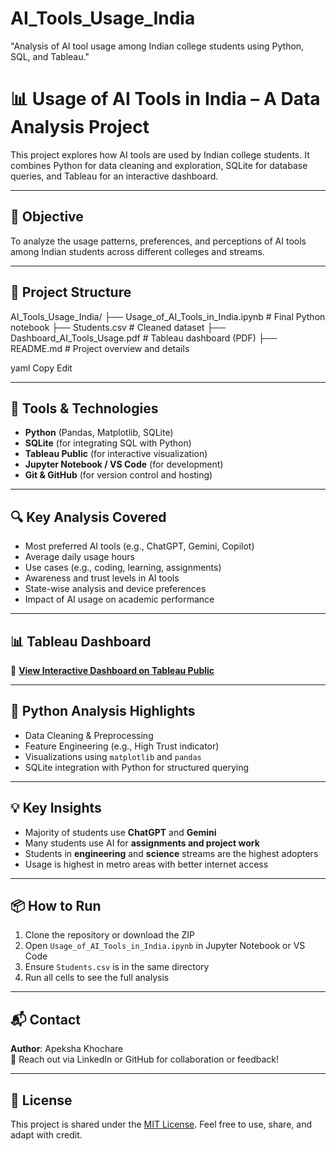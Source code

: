 # AI_Tools_Usage_India
"Analysis of AI tool usage among Indian college students using Python, SQL, and Tableau."
# 📊 Usage of AI Tools in India – A Data Analysis Project

This project explores how AI tools are used by Indian college students. It combines Python for data cleaning and exploration, SQLite for database queries, and Tableau for an interactive dashboard.

---

## 🧠 Objective

To analyze the usage patterns, preferences, and perceptions of AI tools among Indian students across different colleges and streams.

---

## 📁 Project Structure

AI_Tools_Usage_India/
├── Usage_of_AI_Tools_in_India.ipynb # Final Python notebook
├── Students.csv # Cleaned dataset
├── Dashboard_AI_Tools_Usage.pdf # Tableau dashboard (PDF)
├── README.md # Project overview and details

yaml
Copy
Edit

---

## 🧰 Tools & Technologies

- **Python** (Pandas, Matplotlib, SQLite)
- **SQLite** (for integrating SQL with Python)
- **Tableau Public** (for interactive visualization)
- **Jupyter Notebook / VS Code** (for development)
- **Git & GitHub** (for version control and hosting)

---

## 🔍 Key Analysis Covered

- Most preferred AI tools (e.g., ChatGPT, Gemini, Copilot)
- Average daily usage hours
- Use cases (e.g., coding, learning, assignments)
- Awareness and trust levels in AI tools
- State-wise analysis and device preferences
- Impact of AI usage on academic performance

---

## 📊 Tableau Dashboard

🔗 **[View Interactive Dashboard on Tableau Public](https://public.tableau.com/app/profile/apeksha.khochare/viz/Dashboard_AI_Tools_Usage_twbx/Dashboard1)**

---

## 🐍 Python Analysis Highlights

- Data Cleaning & Preprocessing
- Feature Engineering (e.g., High Trust indicator)
- Visualizations using `matplotlib` and `pandas`
- SQLite integration with Python for structured querying

---

## 💡 Key Insights

- Majority of students use **ChatGPT** and **Gemini**
- Many students use AI for **assignments and project work**
- Students in **engineering** and **science** streams are the highest adopters
- Usage is highest in metro areas with better internet access

---

## 📦 How to Run

1. Clone the repository or download the ZIP
2. Open `Usage_of_AI_Tools_in_India.ipynb` in Jupyter Notebook or VS Code
3. Ensure `Students.csv` is in the same directory
4. Run all cells to see the full analysis

---

## 📬 Contact

**Author**: Apeksha Khochare  
📧 Reach out via LinkedIn or GitHub for collaboration or feedback!

---

## 📌 License

This project is shared under the [MIT License](https://choosealicense.com/licenses/mit/). Feel free to use, share, and adapt with credit.
